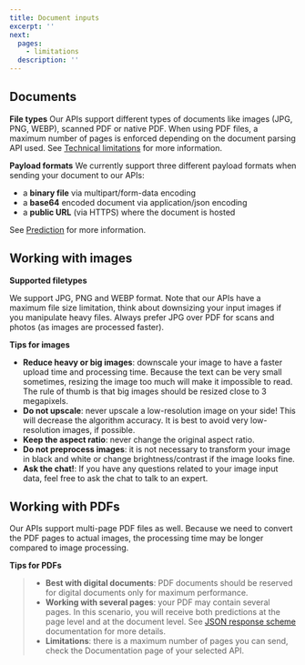 ```yaml
---
title: Document inputs
excerpt: ''
next:
  pages:
    - limitations
  description: ''
---
```

## Documents

**File types**
Our APIs support different types of documents like images (JPG, PNG, WEBP), scanned PDF or native PDF. When using PDF files, a maximum number of pages is enforced depending on the document parsing API used. See [Technical limitations](doc:limitations) for more information.

**Payload formats**
We currently support three different payload formats when sending your document to our APIs:
* a **binary file** via multipart/form-data encoding
* a **base64** encoded document via application/json encoding
* a **public URL** (via HTTPS) where the document is hosted

See [Prediction](doc:prediction) for more information.


## Working with images
 
**Supported filetypes**

We support JPG, PNG and WEBP format. Note that our APIs have a maximum file size limitation, think about downsizing your input images if you manipulate heavy files. Always prefer JPG over PDF for scans and photos (as images are processed faster).


**Tips for images** 
- **Reduce heavy or big images**: downscale your image to have a faster upload time and processing time. Because the text can be very small sometimes, resizing the image too much will make it impossible to read. The rule of thumb is that big images should be resized close to 3 megapixels.
- **Do not upscale**: never upscale a low-resolution image on your side! This will decrease the algorithm accuracy. It is best to avoid very low-resolution images, if possible.
- **Keep the aspect ratio**: never change the original aspect ratio.
- **Do not preprocess images**: it is not necessary to transform your image in black and white or change brightness/contrast if the image looks fine.
- **Ask the chat!**: If you have any questions related to your image input data, feel free to ask the chat to talk to an expert.

## Working with PDFs

Our APIs support multi-page PDF files as well. Because we need to convert the PDF pages to actual images, the processing time may be longer compared to image processing.

**Tips for PDFs** 
>- **Best with digital documents**: PDF documents should be reserved for digital documents only for maximum performance.
>- **Working with several pages**:  your PDF may contain several pages. In this scenario, you will receive both predictions at the page level and at the document level. See [JSON response scheme](doc:prediction#json-response) documentation for more details.
>- **Limitations**: there is a maximum number of pages you can send, check the Documentation page of your selected API.